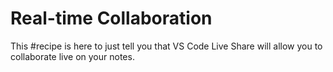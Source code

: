 # Real-time Collaboration

This #recipe is here to just tell you that VS Code Live Share will allow you to collaborate live on your notes.

